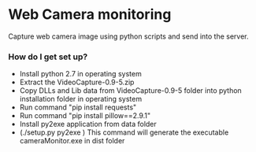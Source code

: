 # Web Camera monitoring  #

Capture web camera image using python scripts and send into the server.

### How do I get set up? ###

* Install python 2.7 in operating system
* Extract the VideoCapture-0.9-5.zip 
* Copy DLLs and Lib data from VideoCapture-0.9-5 folder into python installation folder in operating system
* Run command "pip install requests"
* Run command "pip install pillow==2.9.1"
* Install py2exe application from data folder
* (./setup.py py2exe ) This command will generate the executable cameraMonitor.exe in dist folder